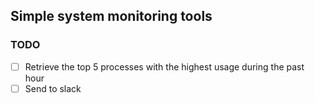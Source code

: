 ## Simple system monitoring tools

### TODO
- [ ] Retrieve the top 5 processes with the highest usage during the past hour
- [ ] Send to slack

